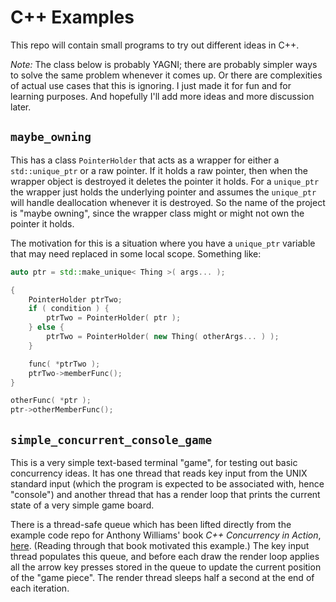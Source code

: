 # C++ Examples

This repo will contain small programs to try out different ideas in C++.

*Note:* The class below is probably YAGNI; there are probably simpler ways to
solve the same problem whenever it comes up. Or there are complexities of
actual use cases that this is ignoring. I just made it for fun and for
learning purposes. And hopefully I'll add more ideas and more discussion
later.

## `maybe_owning`

This has a class `PointerHolder` that acts as a wrapper for either a `std::unique_ptr` or
a raw pointer. If it holds a raw pointer, then when the wrapper object is
destroyed it deletes the pointer it holds. For a `unique_ptr` the wrapper
just holds the underlying pointer and assumes the `unique_ptr` will handle
deallocation whenever it is destroyed. So the name of the project is "maybe
owning", since the wrapper class might or might not own the pointer it holds.

The motivation for this is a situation where you have a `unique_ptr` variable
that may need replaced in some local scope. Something like:

```cpp
auto ptr = std::make_unique< Thing >( args... );

{
	PointerHolder ptrTwo;
	if ( condition ) {
		ptrTwo = PointerHolder( ptr );
	} else {
		ptrTwo = PointerHolder( new Thing( otherArgs... ) );
	}

	func( *ptrTwo );
	ptrTwo->memberFunc();
}

otherFunc( *ptr );
ptr->otherMemberFunc();
```

## `simple_concurrent_console_game`

This is a very simple text-based terminal "game", for testing out basic concurrency ideas.
It has one thread that reads key input from the UNIX standard input (which the program
is expected to be associated with, hence "console") and another thread that has a render loop that
prints the current state of a very simple game board. 

There is a thread-safe queue
which has been lifted directly from the example code repo for Anthony Williams' book
_C++ Concurrency in Action_,
[here](https://github.com/anthonywilliams/ccia_code_samples/blob/main/listings/listing_4.5.cpp).
(Reading through that book motivated this example.)
The key input thread populates this queue, and before each draw the render loop
applies all the arrow key presses stored in the queue to update the current position
of the "game piece". The render thread sleeps half a second at the end of each iteration.

